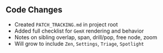 ## Code Changes

- Created `PATCH_TRACKING.md` in project root
- Added full checklist for `GemX` rendering and behavior
- Notes on sibling overlap, span, drill/pop, free node, zoom
- Will grow to include `Zen`, `Settings`, `Triage`, `Spotlight`
